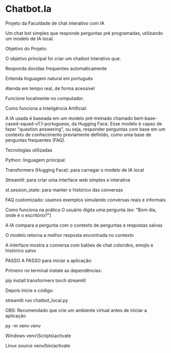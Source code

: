# Chatbot.Ia
Projeto da Faculdade de chat interativo com IA 

Um chat bot simples que responde perguntas pré programadas, utilizando um modelo de IA local. 

Objetivo do Projeto:

O objetivo principal foi criar um chatbot interativo que:

Responda dúvidas frequentes automaticamente

Entenda linguagem natural em português

Atenda em tempo real, de forma acessível

Funcione localmente no computador.



Como funciona a Inteligência Artificial:

A IA usada é baseada em um modelo pré-treinado chamado bert-base-cased-squad-v1.1-portuguese, da Hugging Face.
Esse modelo é capaz de fazer "question answering", ou seja, responder perguntas com base em um contexto de conhecimento previamente definido, como uma base de perguntas frequentes (FAQ).

Tecnologias utilizadas

Python: linguagem principal:

Transformers (Hugging Face): para carregar o modelo de IA local

Streamlit: para criar uma interface web simples e interativa

st.session_state: para manter o histórico das conversas

FAQ customizado: usamos exemplos simulando conversas reais e informais

Como funciona na prática
O usuário digita uma pergunta (ex: "Bom dia, onde é o escritório?")

A IA compara a pergunta com o contexto de perguntas e respostas salvas

O modelo retorna a melhor resposta encontrada no contexto

A interface mostra a conversa com balões de chat coloridos, emojis e histórico salvo

PASSO A PASSO para iniciar a aplicação:

Primeiro no terminal instale as dependências:

pip install transformers torch streamlit

Depois inicie o código:

streamlit run chatbot_local.py

OBS: Recomendado que crie um ambiente virtual antes de iniciar a aplicação 

py -m venv venv

Windows
venv\Scripts\activate

Linux
source venv/bin/activate

